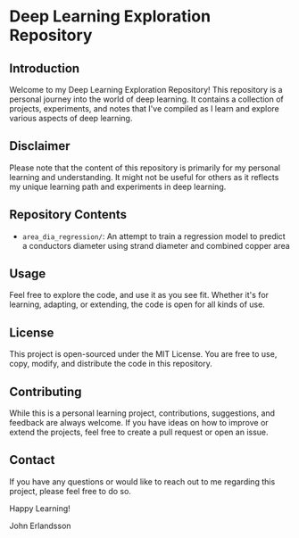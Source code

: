 # Deep Learning Exploration Repository

## Introduction
Welcome to my Deep Learning Exploration Repository! This repository is a personal journey into the world of deep learning. It contains a collection of projects, experiments, and notes that I've compiled as I learn and explore various aspects of deep learning. 

## Disclaimer
Please note that the content of this repository is primarily for my personal learning and understanding. It might not be useful for others as it reflects my unique learning path and experiments in deep learning.

## Repository Contents
- `area_dia_regression/`: An attempt to train a regression model to predict a
  conductors diameter using strand diameter and combined copper area

## Usage
Feel free to explore the code, and use it as you see fit. Whether it's for learning, adapting, or extending, the code is open for all kinds of use.

## License
This project is open-sourced under the MIT License. You are free to use, copy, modify, and distribute the code in this repository. 

## Contributing
While this is a personal learning project, contributions, suggestions, and feedback are always welcome. If you have ideas on how to improve or extend the projects, feel free to create a pull request or open an issue.

## Contact
If you have any questions or would like to reach out to me regarding this project, please feel free to do so.

Happy Learning!

John Erlandsson

